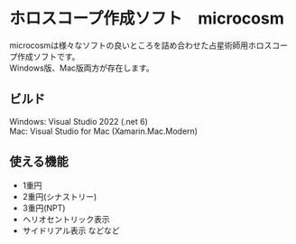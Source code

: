 # ホロスコープ作成ソフト　microcosm

microcosmは様々なソフトの良いところを詰め合わせた占星術師用ホロスコープ作成ソフトです。  
Windows版、Mac版両方が存在します。

## ビルド
Windows: Visual Studio 2022 (.net 6)  
Mac: Visual Studio for Mac (Xamarin.Mac.Modern)

## 使える機能
- 1重円
- 2重円(シナストリー)
- 3重円(NPT)
- ヘリオセントリック表示
- サイドリアル表示
などなど
